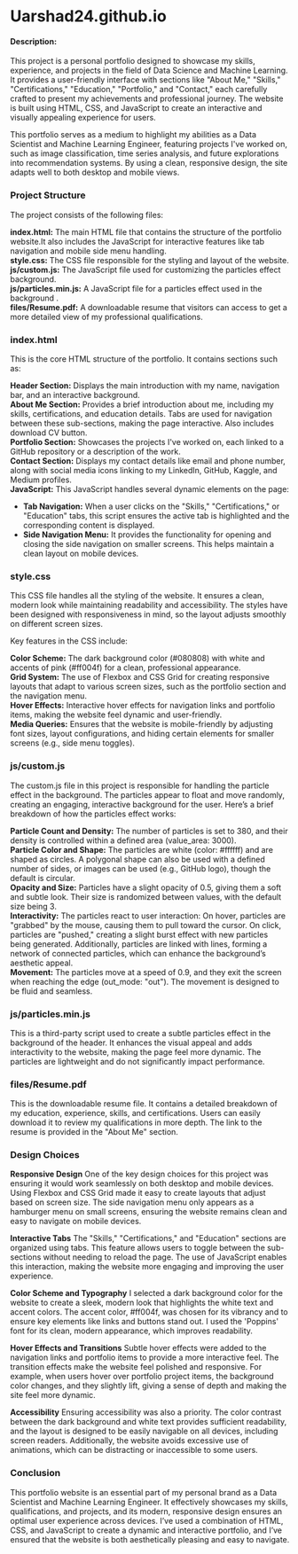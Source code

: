 # Uarshad24.github.io

#### Description:

This project is a personal portfolio designed to showcase my skills, experience, and projects in the field of Data Science and Machine Learning. It provides a user-friendly interface with sections like "About Me," "Skills," "Certifications," "Education," "Portfolio," and "Contact," each carefully crafted to present my achievements and professional journey. The website is built using HTML, CSS, and JavaScript to create an interactive and visually appealing experience for users.

This portfolio serves as a medium to highlight my abilities as a Data Scientist and Machine Learning Engineer, featuring projects I've worked on, such as image classification, time series analysis, and future explorations into recommendation systems. By using a clean, responsive design, the site adapts well to both desktop and mobile views.

### Project Structure

The project consists of the following files:

**index.html:** The main HTML file that contains the structure of the portfolio website.It also includes the JavaScript for interactive features like tab navigation and mobile side menu handling.\
**style.css:** The CSS file responsible for the styling and layout of the website.\
**js/custom.js:** The JavaScript file used for customizing the particles effect background.\
**js/particles.min.js:** A JavaScript file for a particles effect used in the background .\
**files/Resume.pdf:** A downloadable resume that visitors can access to get a more detailed view of my professional qualifications.

### index.html

This is the core HTML structure of the portfolio. It contains sections such as:

**Header Section:** Displays the main introduction with my name, navigation bar, and an interactive background.\
**About Me Section:** Provides a brief introduction about me, including my skills, certifications, and education details. Tabs are used for navigation between these sub-sections, making the page interactive. Also includes download CV button.\
**Portfolio Section:** Showcases the projects I've worked on, each linked to a GitHub repository or a description of the work.\
**Contact Section:** Displays my contact details like email and phone number, along with social media icons linking to my LinkedIn, GitHub, Kaggle, and Medium profiles.\
**JavaScript:** This JavaScript handles several dynamic elements on the page:
- **Tab Navigation:** When a user clicks on the "Skills," "Certifications," or "Education" tabs, this script ensures the active tab is highlighted and the corresponding content is displayed.
- **Side Navigation Menu:** It provides the functionality for opening and closing the side navigation on smaller screens. This helps maintain a clean layout on mobile devices.

### style.css

This CSS file handles all the styling of the website. It ensures a clean, modern look while maintaining readability and accessibility. The styles have been designed with responsiveness in mind, so the layout adjusts smoothly on different screen sizes.

Key features in the CSS include:

**Color Scheme:** The dark background color (#080808) with white and accents of pink (#ff004f) for a clean, professional appearance.\
**Grid System:** The use of Flexbox and CSS Grid for creating responsive layouts that adapt to various screen sizes, such as the portfolio section and the navigation menu.\
**Hover Effects:** Interactive hover effects for navigation links and portfolio items, making the website feel dynamic and user-friendly.\
**Media Queries:** Ensures that the website is mobile-friendly by adjusting font sizes, layout configurations, and hiding certain elements for smaller screens (e.g., side menu toggles).

### js/custom.js
The custom.js file in this project is responsible for handling the particle effect in the background. The particles appear to float and move randomly, creating an engaging, interactive background for the user. Here’s a brief breakdown of how the particles effect works:

**Particle Count and Density:** The number of particles is set to 380, and their density is controlled within a defined area (value_area: 3000).\
**Particle Color and Shape:** The particles are white (color: #ffffff) and are shaped as circles. A polygonal shape can also be used with a defined number of sides, or images can be used (e.g., GitHub logo), though the default is circular.\
**Opacity and Size:** Particles have a slight opacity of 0.5, giving them a soft and subtle look. Their size is randomized between values, with the default size being 3.\
**Interactivity:** The particles react to user interaction: On hover, particles are "grabbed" by the mouse, causing them to pull toward the cursor. On click, particles are "pushed," creating a slight burst effect with new particles being generated. Additionally, particles are linked with lines, forming a network of connected particles, which can enhance the background’s aesthetic appeal.\
**Movement:** The particles move at a speed of 0.9, and they exit the screen when reaching the edge (out_mode: "out"). The movement is designed to be fluid and seamless.

### js/particles.min.js

This is a third-party script used to create a subtle particles effect in the background of the header. It enhances the visual appeal and adds interactivity to the website, making the page feel more dynamic. The particles are lightweight and do not significantly impact performance.

### files/Resume.pdf
This is the downloadable resume file. It contains a detailed breakdown of my education, experience, skills, and certifications. Users can easily download it to review my qualifications in more depth. The link to the resume is provided in the "About Me" section.

### Design Choices

**Responsive Design**
One of the key design choices for this project was ensuring it would work seamlessly on both desktop and mobile devices. Using Flexbox and CSS Grid made it easy to create layouts that adjust based on screen size. The side navigation menu only appears as a hamburger menu on small screens, ensuring the website remains clean and easy to navigate on mobile devices.

**Interactive Tabs**
The "Skills," "Certifications," and "Education" sections are organized using tabs. This feature allows users to toggle between the sub-sections without needing to reload the page. The use of JavaScript enables this interaction, making the website more engaging and improving the user experience.

**Color Scheme and Typography**
I selected a dark background color for the website to create a sleek, modern look that highlights the white text and accent colors. The accent color, #ff004f, was chosen for its vibrancy and to ensure key elements like links and buttons stand out. I used the 'Poppins' font for its clean, modern appearance, which improves readability.

**Hover Effects and Transitions**
Subtle hover effects were added to the navigation links and portfolio items to provide a more interactive feel. The transition effects make the website feel polished and responsive. For example, when users hover over portfolio project items, the background color changes, and they slightly lift, giving a sense of depth and making the site feel more dynamic.

**Accessibility**
Ensuring accessibility was also a priority. The color contrast between the dark background and white text provides sufficient readability, and the layout is designed to be easily navigable on all devices, including screen readers. Additionally, the website avoids excessive use of animations, which can be distracting or inaccessible to some users.

### Conclusion
This portfolio website is an essential part of my personal brand as a Data Scientist and Machine Learning Engineer. It effectively showcases my skills, qualifications, and projects, and its modern, responsive design ensures an optimal user experience across devices. I’ve used a combination of HTML, CSS, and JavaScript to create a dynamic and interactive portfolio, and I’ve ensured that the website is both aesthetically pleasing and easy to navigate.
